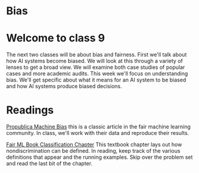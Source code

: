 # Bias

# Welcome to class 9

The next two classes will be about bias and fairness. First we'll talk about how AI systems become biased. We will look at this through a variety of lenses to get a broad view. We will examine both case studies of popular cases and more academic audits. This week we'll focus on understanding bias. We'll get specific about what it means for an AI system to be biased and how AI systems produce biased decisions.

# Readings

[Propublica Machine Bias](https://www.propublica.org/article/machine-bias-risk-assessments-in-criminal-sentencing) this is a classic article in the fair machine learning community. In class, we'll work with their data and reproduce their results.

[Fair ML Book Classification Chapter](https://fairmlbook.org/pdf/classification.pdf) This textbook chapter lays out how nondiscrimination can be defined. In reading, keep track of the various definitions that appear and the running examples. Skip over the problem set and read the last bit of the chapter.
